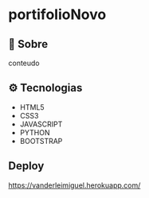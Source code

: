 # portifolioNovo

## 🔖 Sobre

conteudo

## ⚙ Tecnologias

- HTML5
- CSS3
- JAVASCRIPT
- PYTHON
- BOOTSTRAP

## Deploy

https://vanderleimiguel.herokuapp.com/
